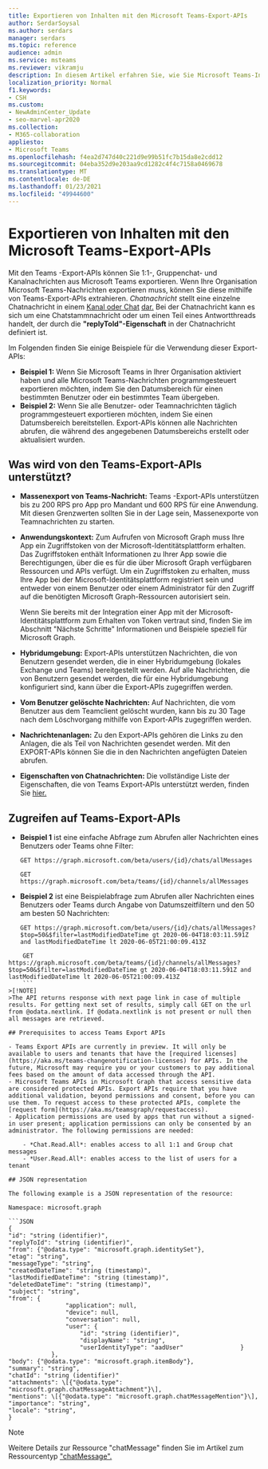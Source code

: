 ```yaml
---
title: Exportieren von Inhalten mit den Microsoft Teams-Export-APIs
author: SerdarSoysal
ms.author: serdars
manager: serdars
ms.topic: reference
audience: admin
ms.service: msteams
ms.reviewer: vikramju
description: In diesem Artikel erfahren Sie, wie Sie Microsoft Teams-Inhalte mithilfe der Microsoft Teams-Export-APIs exportieren.
localization_priority: Normal
f1.keywords:
- CSH
ms.custom:
- NewAdminCenter_Update
- seo-marvel-apr2020
ms.collection:
- M365-collaboration
appliesto:
- Microsoft Teams
ms.openlocfilehash: f4ea2d747d40c221d9e99b51fc7b15da8e2cdd12
ms.sourcegitcommit: 04eba352d9e203aa9cd1282c4f4c7158a0469678
ms.translationtype: MT
ms.contentlocale: de-DE
ms.lasthandoff: 01/23/2021
ms.locfileid: "49944600"
---
```

# <a name="export-content-with-the-microsoft-teams-export-apis"></a>Exportieren von Inhalten mit den Microsoft Teams-Export-APIs

Mit den Teams -Export-APIs können Sie 1:1-, Gruppenchat- und Kanalnachrichten aus Microsoft Teams exportieren. Wenn Ihre Organisation Microsoft Teams-Nachrichten exportieren muss, können Sie diese mithilfe von Teams-Export-APIs extrahieren. *Chatnachricht* stellt eine einzelne Chatnachricht in einem [Kanal oder Chat](https://docs.microsoft.com/graph/api/resources/channel?view=graph-rest-beta) [dar.](https://docs.microsoft.com/graph/api/resources/chat?view=graph-rest-beta) Bei der Chatnachricht kann es sich um eine Chatstammnachricht oder um einen Teil eines Antwortthreads handelt, der durch die **"replyToId"-Eigenschaft** in der Chatnachricht definiert ist.

Im Folgenden finden Sie einige Beispiele für die Verwendung dieser Export-APIs:

- **Beispiel 1:** Wenn Sie Microsoft Teams in Ihrer Organisation aktiviert haben und alle Microsoft Teams-Nachrichten programmgesteuert exportieren möchten, indem Sie den Datumsbereich für einen bestimmten Benutzer oder ein bestimmtes Team übergeben.
- **Beispiel 2:** Wenn Sie alle Benutzer- oder Teamnachrichten täglich programmgesteuert exportieren möchten, indem Sie einen Datumsbereich bereitstellen. Export-APIs können alle Nachrichten abrufen, die während des angegebenen Datumsbereichs erstellt oder aktualisiert wurden.

## <a name="what-is-supported-by-the-teams-export-apis"></a>Was wird von den Teams-Export-APIs unterstützt?

- **Massenexport von Teams-Nachricht:** Teams -Export-APIs unterstützen bis zu 200 RPS pro App pro Mandant und 600 RPS für eine Anwendung. Mit diesen Grenzwerten sollten Sie in der Lage sein, Massenexporte von Teamnachrichten zu starten.
- **Anwendungskontext:** Zum Aufrufen von Microsoft Graph muss Ihre App ein Zugriffstoken von der Microsoft-Identitätsplattform erhalten. Das Zugriffstoken enthält Informationen zu Ihrer App sowie die Berechtigungen, über die es für die über Microsoft Graph verfügbaren Ressourcen und APIs verfügt. Um ein Zugriffstoken zu erhalten, muss Ihre App bei der Microsoft-Identitätsplattform registriert sein und entweder von einem Benutzer oder einem Administrator für den Zugriff auf die benötigten Microsoft Graph-Ressourcen autorisiert sein.

    Wenn Sie bereits mit der Integration einer App mit der Microsoft-Identitätsplattform zum Erhalten von Token vertraut sind, finden Sie im Abschnitt "Nächste Schritte" Informationen und Beispiele speziell für Microsoft Graph. [](https://docs.microsoft.com/graph/auth/auth-concepts?view=graph-rest-1.0#next-steps)
- **Hybridumgebung:** Export-APIs unterstützen Nachrichten, die von Benutzern gesendet werden, die in einer Hybridumgebung (lokales Exchange und Teams) bereitgestellt werden. Auf alle Nachrichten, die von Benutzern gesendet werden, die für eine Hybridumgebung konfiguriert sind, kann über die Export-APIs zugegriffen werden.
- **Vom Benutzer gelöschte Nachrichten:** Auf Nachrichten, die vom Benutzer aus dem Teamclient gelöscht wurden, kann bis zu 30 Tage nach dem Löschvorgang mithilfe von Export-APIs zugegriffen werden.
- **Nachrichtenanlagen:** Zu den Export-APIs gehören die Links zu den Anlagen, die als Teil von Nachrichten gesendet werden. Mit den EXPORT-APIs können Sie die in den Nachrichten angefügten Dateien abrufen.
- **Eigenschaften von Chatnachrichten:** Die vollständige Liste der Eigenschaften, die von Teams Export-APIs unterstützt werden, finden Sie [hier.](https://docs.microsoft.com/graph/api/resources/chatmessage?view=graph-rest-beta#properties)

## <a name="how-to-access-teams-export-apis"></a>Zugreifen auf Teams-Export-APIs

- **Beispiel 1** ist eine einfache Abfrage zum Abrufen aller Nachrichten eines Benutzers oder Teams ohne Filter:

    ```HTTP
    GET https://graph.microsoft.com/beta/users/{id}/chats/allMessages
    ```
     ```HTTP
    GET https://graph.microsoft.com/beta/teams/{id}/channels/allMessages
    ```

- **Beispiel 2** ist eine Beispielabfrage zum Abrufen aller Nachrichten eines Benutzers oder Teams durch Angabe von Datumszeitfiltern und den 50 am besten 50 Nachrichten:

    ```HTTP
    GET https://graph.microsoft.com/beta/users/{id}/chats/allMessages?$top=50&$filter=lastModifiedDateTime gt 2020-06-04T18:03:11.591Z and lastModifiedDateTime lt 2020-06-05T21:00:09.413Z
    ```
```HTTP
    GET https://graph.microsoft.com/beta/teams/{id}/channels/allMessages?$top=50&$filter=lastModifiedDateTime gt 2020-06-04T18:03:11.591Z and lastModifiedDateTime lt 2020-06-05T21:00:09.413Z
    ```
>[!NOTE]
>The API returns response with next page link in case of multiple results. For getting next set of results, simply call GET on the url from @odata.nextlink. If @odata.nextlink is not present or null then all messages are retrieved.

## Prerequisites to access Teams Export APIs 

- Teams Export APIs are currently in preview. It will only be available to users and tenants that have the [required licenses](https://aka.ms/teams-changenotification-licenses) for APIs. In the future, Microsoft may require you or your customers to pay additional fees based on the amount of data accessed through the API.
- Microsoft Teams APIs in Microsoft Graph that access sensitive data are considered protected APIs. Export APIs require that you have additional validation, beyond permissions and consent, before you can use them. To request access to these protected APIs, complete the [request form](https://aka.ms/teamsgraph/requestaccess).
- Application permissions are used by apps that run without a signed-in user present; application permissions can only be consented by an administrator. The following permissions are needed:

    - *Chat.Read.All*: enables access to all 1:1 and Group chat messages 
    - *User.Read.All*: enables access to the list of users for a tenant 

## JSON representation

The following example is a JSON representation of the resource:

Namespace: microsoft.graph

```JSON
{
"id": "string (identifier)",
"replyToId": "string (identifier)",
"from": {"@odata.type": "microsoft.graph.identitySet"},
"etag": "string",
"messageType": "string",
"createdDateTime": "string (timestamp)",
"lastModifiedDateTime": "string (timestamp)",
"deletedDateTime": "string (timestamp)",
"subject": "string",
"from": {
                "application": null,
                "device": null,
                "conversation": null,
                "user": {
                    "id": "string (identifier)",
                    "displayName": "string",
                    "userIdentityType": "aadUser"                }
            },
"body": {"@odata.type": "microsoft.graph.itemBody"},
"summary": "string",
"chatId": "string (identifier)"
"attachments": \[{"@odata.type": "microsoft.graph.chatMessageAttachment"}\],
"mentions": \[{"@odata.type": "microsoft.graph.chatMessageMention"}\],
"importance": "string",
"locale": "string",
}
```

>[!NOTE]
>Weitere Details zur Ressource "chatMessage" finden Sie im Artikel zum Ressourcentyp ["chatMessage".](https://docs.microsoft.com/graph/api/resources/chatmessage)
